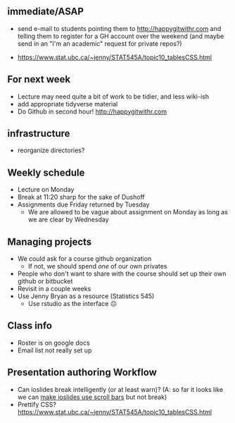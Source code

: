 ## immediate/ASAP

- send e-mail to students pointing them to http://happygitwithr.com and telling them to register for a GH account over the weekend (and maybe send in an "I'm an academic" request for private repos?)

* https://www.stat.ubc.ca/~jenny/STAT545A/topic10_tablesCSS.html

## For next week

- Lecture may need quite a bit of work to be tidier, and less wiki-ish
- add appropriate tidyverse material
- Do Github in second hour! http://happygitwithr.com

## infrastructure

- reorganize directories?

## Weekly schedule

- Lecture on Monday
- Break at 11:20 sharp for the sake of Dushoff
- Assignments due Friday returned by Tuesday
  - We are allowed to be vague about assignment on Monday as long as we are clear by Wednesday

## Managing projects

- We could ask for a course github organization
  - If not, we should spend *one* of our own privates
- People who don't want to share with the course should set up their own github or bitbucket
- Revisit in a couple weeks
- Use Jenny Bryan as a resource (Statistics 545)
   * Use rstudio as the interface ☹

## Class info

* Roster is on google docs
* Email list not really set up

## Presentation authoring Workflow

* Can ioslides break intelligently (or at least warn)? (A: so far it looks like we can [make ioslides use scroll bars](http://stackoverflow.com/questions/33287556/rmarkdown-ioslides-allowframebreaks-alternative) but not break)
* Prettify CSS? https://www.stat.ubc.ca/~jenny/STAT545A/topic10_tablesCSS.html
